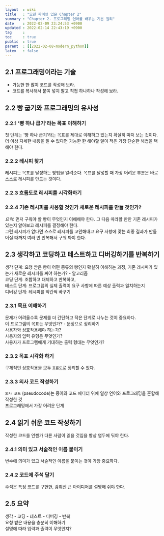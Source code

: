 ```yaml
---
layout  : wiki
title   : "모던 파이썬 입문 Chapter 2"
summary : "Chapter 2. 프로그래밍 언어를 배우는 기본 원리"
date    : 2022-02-09 23:24:53 +0900
updated : 2022-02-14 22:43:19 +0900
tag     : 
toc     : true
public  : true
parent  : [[2022-02-08-modern_python]]
latex   : false
---
```


## 2.1 프로그래밍이라는 기술

* 가능한 한 많이 코드를 작성해 보라.
* 코드를 복사해서 붙여 넣지 말고 직접 하나하나 작성해 보라.

## 2.2 빵 굽기와 프로그래밍의 유사성

### 2.2.1 '빵 하나 굽기'라는 목표 이해하기

첫 단계는 '빵 하나 굽기'라는 목표를 제대로 이해하고 있는지 확실히 따져 보는 것이다.  
더 이상 자세한 내용을 알 수 없다면 가능한 한 해야할 일이 적은 가장 단순한 해법을 택해야 한다.  

### 2.2.2 레시피 찾기

레시피는 목표를 달성하는 방법을 알려준다. 목표를 달성할 때 가장 어려운 부분은 바로 스스로 레시피를 만드는 것이다.  

### 2.2.3 흐름도로 레시피를 시각화하기

### 2.2.4 기존 레시피를 사용할 것인가 새로운 레시피를 만들 것인가?

*요약*: 먼저 구워야 할 빵이 무엇인지 이해해야 한다. 그 다음 따라할 만한 기존 레시피가 있는지 알아보고 레시피를 결정해야 한다.  
그런 레시피가 없다면 스스로 레시피를 고안해내고 요구 사항에 맞는 최종 결과가 만들어질 때까지 여러 번 반복해서 구워 봐야 한다.

## 2.3 생각하고 코딩하고 테스트하고 디버깅하기를 반복하기

생각 단계: 요청 받은 빵이 어떤 종류의 빵인지 확실히 이해하는 과정, 기존 레시피가 있는가 새로운 레시피를 짜야 하는가? - 알고리즘  
코딩 단계: 조합하고 대체하고 반복하고,  
테스트 단계: 프로그램의 실제 출력이 요구 사항에 따른 예상 출력과 일치하는지  
디버깅 단계: 레시피를 약간씩 바꾸기

### 2.3.1 목표 이해하기

문제가 어려울수록 문제를 더 간단하고 작은 단계로 나누는 것이 중요하다.  
이 프로그램의 목표는 무엇인가? - 문장으로 정리하기  
사용자와 상호작용해야 하는가?  
사용자의 입력 유형은 무엇인가?  
사용자가 프로그램에게 기대하는 출력 형태는 무엇인가?  

### 2.3.2 목표 시각화 하기

구체적인 상호작용을 모두 ``흐름도``로 정리할 수 있다.  

### 2.3.3 의사 코드 작성하기

`의사 코드` (pseudocode)는 종이와 코드 에디터 위에 일상 언어와 프로그래밍을 혼합해 작성한 것  
프로그래밍에서 가장 어려운 단계  

## 2.4 읽기 쉬운 코드 작성하기

작성한 코드를 언젠가 다른 사람이 읽을 것임을 항상 염두에 둬야 한다.  

### 2.4.1 의미 있고 서술적인 이름 붙이기

변수에 의미가 있고 서술적인 이름을 붙이는 것이 가장 중요하다.

### 2.4.2 코드에 주석 달기

주석은 특정 코드를 구현한, 감춰진 큰 아이디어를 설명해 줘야 한다.

## 2.5 요약

생각 - 코딩 - 테스트 - 디버깅 - 반복  
요청 받은 내용을 충분히 이해하기  
설명에 따라 입력과 출력이 무엇인지?  
